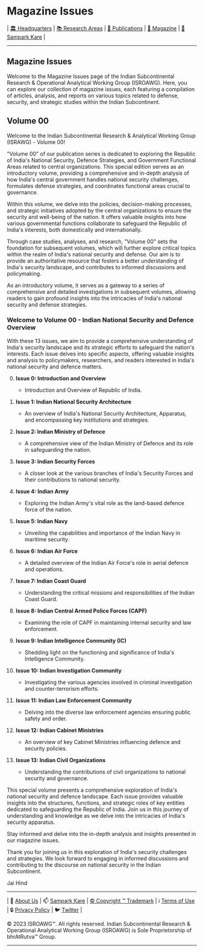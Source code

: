 # **Magazine Issues**

| [🏛️ Headquarters](../home.md) | [📚 Research Areas](../aboutus/research.md) | [📝 Publications](../publication/publications.md) | [📰 Magazine](magazine.md) | [📮 Sampark Kare](../aboutus/sampark.md) |

___

## Magazine Issues

Welcome to the Magazine Issues page of the Indian Subcontinental Research & Operational Analytical Working Group (ISROAWG). Here, you can explore our collection of magazine issues, each featuring a compilation of articles, analysis, and reports on various topics related to defense, security, and strategic studies within the Indian Subcontinent.

## Volume 00

Welcome to the Indian Subcontinental Research & Analytical Working Group (ISRAWG) - Volume 00!

"Volume 00" of our publication series is dedicated to exploring the Republic of India's National Security, Defence Strategies, and Government Functional Areas related to central organizations. This special edition serves as an introductory volume, providing a comprehensive and in-depth analysis of how India's central government handles national security challenges, formulates defense strategies, and coordinates functional areas crucial to governance.

Within this volume, we delve into the policies, decision-making processes, and strategic initiatives adopted by the central organizations to ensure the security and well-being of the nation. It offers valuable insights into how various governmental functions collaborate to safeguard the Republic of India's interests, both domestically and internationally.

Through case studies, analyses, and research, "Volume 00" sets the foundation for subsequent volumes, which will further explore critical topics within the realm of India's national security and defense. Our aim is to provide an authoritative resource that fosters a better understanding of India's security landscape, and contributes to informed discussions and policymaking.

As an introductory volume, it serves as a gateway to a series of comprehensive and detailed investigations in subsequent volumes, allowing readers to gain profound insights into the intricacies of India's national security and defense strategies.

### **Welcome to Volume 00 - Indian National Security and Defence Overview**

With these 13 issues, we aim to provide a comprehensive understanding of India's security landscape and its strategic efforts to safeguard the nation's interests. Each issue delves into specific aspects, offering valuable insights and analysis to policymakers, researchers, and readers interested in India's national security and defence matters.

0. **Issue 0: Introduction and Overview**

   - Introduction and Overview of Republic of India.

1. **Issue 1: Indian National Security Architecture**

   - An overview of India's National Security Architecture, Apparatus, and encompassing key institutions and strategies.

2. **Issue 2: Indian Ministry of Defence**

   - A comprehensive view of the Indian Ministry of Defence and its role in safeguarding the nation.

3. **Issue 3: Indian Security Forces**

   - A closer look at the various branches of India's Security Forces and their contributions to national security.

4. **Issue 4: Indian Army**

   - Exploring the Indian Army's vital role as the land-based defence force of the nation.

5. **Issue 5: Indian Navy**

   - Unveiling the capabilities and importance of the Indian Navy in maritime security.

6. **Issue 6: Indian Air Force**

   - A detailed overview of the Indian Air Force's role in aerial defence and operations.

7. **Issue 7: Indian Coast Guard**

   - Understanding the critical missions and responsibilities of the Indian Coast Guard.

8. **Issue 8: Indian Central Armed Police Forces (CAPF)**

   - Examining the role of CAPF in maintaining internal security and law enforcement.

9. **Issue 9: Indian Intelligence Community (IC)**

   - Shedding light on the functioning and significance of India's Intelligence Community.

10. **Issue 10: Indian Investigation Community**

      - Investigating the various agencies involved in criminal investigation and counter-terrorism efforts.

11. **Issue 11: Indian Law Enforcement Community**

      - Delving into the diverse law enforcement agencies ensuring public safety and order.

12. **Issue 12: Indian Cabinet Ministries**

      - An overview of key Cabinet Ministries influencing defence and security policies.

13. **Issue 13: Indian Civil Organizations**

      - Understanding the contributions of civil organizations to national security and governance.

This special volume presents a comprehensive exploration of India's national security and defence landscape. Each issue provides valuable insights into the structures, functions, and strategic roles of key entities dedicated to safeguarding the Republic of India. Join us in this journey of understanding and knowledge as we delve into the intricacies of India's security apparatus.

Stay informed and delve into the in-depth analysis and insights presented in our magazine issues.

Thank you for joining us in this exploration of India's security challenges and strategies. We look forward to engaging in informed discussions and contributing to the discourse on national security in the Indian Subcontinent.

Jai Hind

___


| 📝 [About Us](../aboutus/about.md) | 📫 [Sampark Kare](../aboutus/sampark.md) | [© Copyright ™️ Trademark](../aboutus/copyright&trademark.md) | ℹ️ [Terms of Use](../aboutus/termsofuse.md) | 🔒 [Privacy Policy](../aboutus/privacy&policy.md) | 🐦 [Twitter](https://twitter.com/ISROAWG) |

© 2023 ISROAWG™️. All rights reserved.
Indian Subcontinental Research & Operational Analytical Working Group (ISROAWG) is Sole Proprietorship of bhrAtRutva™️ Group.

___

